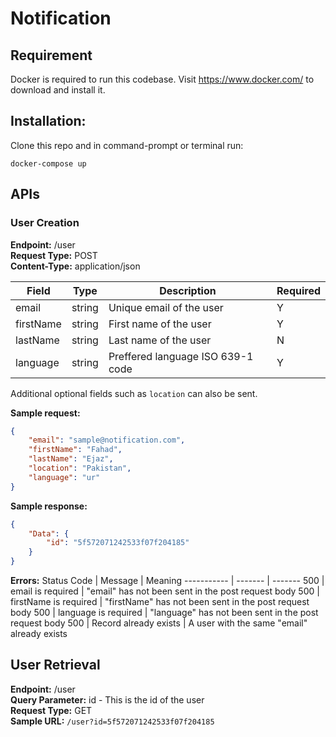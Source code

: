 # Notification

## Requirement
Docker is required to run this codebase. Visit https://www.docker.com/ to download and install it.

## Installation:
Clone this repo and in command-prompt or terminal run:

`docker-compose up`

## APIs

### User Creation

**Endpoint:** /user\
**Request Type:** POST\
**Content-Type:** application/json

Field | Type | Description | Required
----- | ---- | ------------| --------
email | string | Unique email of the user | Y
firstName | string | First name of the user | Y
lastName | string | Last name of the user | N
language | string | Preffered language ISO 639-1 code | Y

Additional optional fields such as `location` can also be sent.

**Sample request:**
```json
{
    "email": "sample@notification.com",
    "firstName": "Fahad",
    "lastName": "Ejaz",
    "location": "Pakistan",
    "language": "ur"
}
```

**Sample response:**
```json
{
    "Data": {
        "id": "5f572071242533f07f204185"
    }
}
```

**Errors:**
Status Code | Message | Meaning
----------- | ------- | -------
500 | email is required | "email" has not been sent in the post request body
500 | firstName is required | "firstName" has not been sent in the post request body
500 | language is required | "language" has not been sent in the post request body
500 | Record already exists | A user with the same "email" already exists

## User Retrieval
**Endpoint:** /user\
**Query Parameter:** id - This is the id of the user\
**Request Type:** GET\
**Sample URL:** `/user?id=5f572071242533f07f204185`
